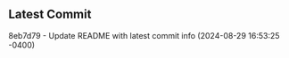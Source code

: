 
## Latest Commit
8eb7d79 - Update README with latest commit info (2024-08-29 16:53:25 -0400) <Yunxi-Zhou>
